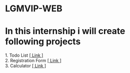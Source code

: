 # LGMVIP-WEB

<h1>
  In this internship i will create following projects
</h1>

<p>
  1. Todo List <a href="https://github.com/Miraj1727/LGMVIP-WEB/tree/main/Task%20Number%201/Todo-List">[ Link ]</a> <br>  
  2. Registration Form <a href="https://github.com/Miraj1727/LGMVIP-WEB/tree/main/Task%20Number%203/Registration%20Form">[ Link ]</a> <br>
  3. Calculator <a href="https://github.com/Miraj1727/LGMVIP-WEB/tree/main/Task%20Number%204/Calculator">[ Link ]</a><br> 
</p>
